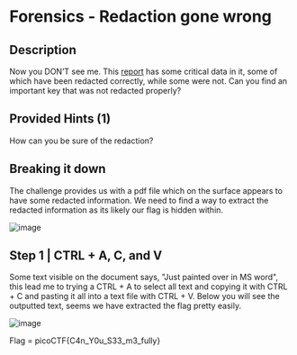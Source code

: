 # Forensics - Redaction gone wrong

## Description
Now you DON’T see me. This [report](https://artifacts.picoctf.net/c/264/Financial_Report_for_ABC_Labs.pdf) has some critical data in it, some of which have been redacted correctly, while some were not. Can you find an important key that was not redacted properly?

## Provided Hints (1)
How can you be sure of the redaction?

## Breaking it down

The challenge provides us with a pdf file which on the surface appears to have some redacted information. We need to find a way to extract the redacted information as its likely our flag is hidden within.

![image](https://user-images.githubusercontent.com/95002315/162496325-0a0619f6-d145-49e3-a9bc-067435451af0.png)

## Step 1 | CTRL + A, C, and V

Some text visible on the document says, "Just painted over in MS word", this lead me to trying a CTRL + A to select all text and copying it with CTRL + C and pasting it all into a text file with CTRL + V. Below you will see the outputted text, seems we have extracted the flag pretty easily.

![image](https://user-images.githubusercontent.com/95002315/162496339-36ac182c-6f5d-41fe-88c5-9e07118a4a09.png)

Flag = picoCTF{C4n_Y0u_S33_m3_fully}
